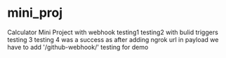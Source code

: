 # mini_proj
Calculator Mini Project with webhook
testing1
testing2 with bulid triggers
testing 3
testing 4 was a success as after adding ngrok url in payload we have to add '/github-webhook/'
testing for demo
